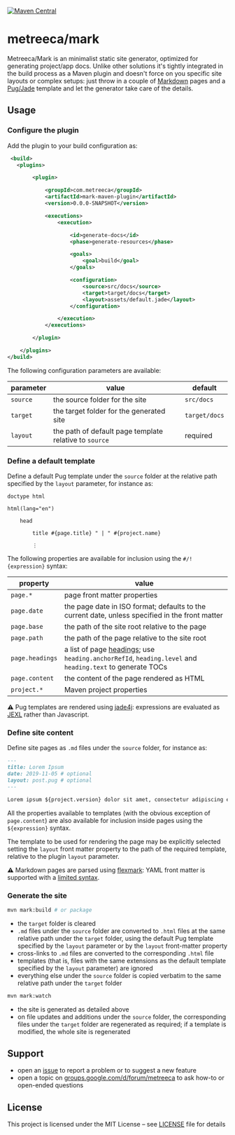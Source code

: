 
[![Maven Central](https://img.shields.io/maven-central/v/com.metreeca/metreeca-mark.svg)](https://search.maven.org/artifact/com.metreeca/metreeca-mark/)

# metreeca/mark

Metreeca/Mark is an minimalist static site generator, optimized for generating project/app docs. Unlike other solutions it's tightly integrated in the build process as a Maven plugin and doesn't force on you specific site layouts or complex setups: just throw in a couple of [Markdown](https://guides.github.com/features/mastering-markdown/#syntax) pages and a [Pug/Jade](https://naltatis.github.io/jade-syntax-docs/) template and let the generator take care of the details.

## Usage

### Configure the plugin

Add the plugin to your build configuration as:

```xml
 <build>
   <plugins>

        <plugin>

            <groupId>com.metreeca</groupId>
            <artifactId>mark-maven-plugin</artifactId>
            <version>0.0.0-SNAPSHOT</version>

            <executions>
                <execution>

                    <id>generate-docs</id>
                    <phase>generate-resources</phase>

                    <goals>
                        <goal>build</goal>
                    </goals>

                    <configuration>
                        <source>src/docs</source>
                        <target>target/docs</target>
                        <layout>assets/default.jade</layout>
                    </configuration>

                </execution>
            </executions>

        </plugin>

    </plugins>
</build>
```

The following configuration parameters are available:

| parameter | value                                                  | default       |
| --------- | ------------------------------------------------------ | ------------- |
| `source`  | the source folder for the site                         | `src/docs`    |
| `target`  | the target folder for the generated site               | `target/docs` |
| `layout`  | the path of default page template relative to `source` | required      |

### Define a default template

Define a default Pug template under the `source` folder at the relative path specified by the `layout` parameter, for instance as:

```jade
doctype html

html(lang="en")

    head

        title #{page.title} " | " #{project.name}
        
        ⋮
```

The following properties are available for inclusion using the `#/!{expression}` syntax:

| property        | value                                                        |
| --------------- | ------------------------------------------------------------ |
| `page.*`        | page front matter properties                                 |
| `page.date`     | the page date in ISO format; defaults to the current date, unless specified in the front matter |
| `page.base`     | the path of the site root relative to the page               |
| `page.path`     | the path of the page relative to the site root               |
| `page.headings` | a list of page [headings](https://javadoc.io/doc/com.vladsch.flexmark/flexmark/undefined/com/vladsch/flexmark/ast/Heading.html); use `heading.anchorRefId`, `heading.level` and `heading.text` to generate TOCs |
| `page.content`  | the content of the page rendered as HTML                     |
| `project.*`     | Maven project properties                                     |

**⚠︎** Pug templates are rendered using [jade4j](https://github.com/neuland/jade4j): expressions are evaluated as [JEXL](http://commons.apache.org/proper/commons-jexl/) rather than Javascript.

### Define site content

Define site pages as `.md` files under the `source` folder, for instance as:

```markdown
---
title: Lorem Ipsum
date: 2019-11-05 # optional
layout: post.pug # optional
---

Lorem ipsum ${project.version} dolor sit amet, consectetur adipiscing elit…
```

All the properties available to templates (with the obvious exception of `page.content`) are also available for inclusion inside pages using the `${expression}` syntax.

The template to be used for rendering the page may be explicitly selected setting the `layout` front matter property to the path of the required template, relative to the plugin `layout` parameter.

**⚠︎** Markdown pages are parsed using [flexmark](https://github.com/vsch/flexmark-java): YAML front matter is supported with a [limited syntax](https://github.com/vsch/flexmark-java/wiki/Extensions#yaml-front-matter).

### Generate the site

```sh
mvn mark:build # or package
```

- the `target` folder is cleared
- `.md` files under the `source` folder are converted to `.html` files at the same relative path under the `target` folder, using the default Pug template specified by the `layout` parameter or by the `layout` front-matter property
- cross-links to `.md` files are converted to the corresponding `.html` file
-  templates (that is, files with the same extensions as the default template specified by the `layout` parameter) are ignored
- everything else under the `source` folder is copied verbatim to the same relative path under the `target` folder

```sh
mvn mark:watch
```

- the site is generated as detailed above
- on file updates and additions under the `source` folder, the corresponding files under the `target` folder are regenerated as required; if a template is modified,  the whole site is regenerated

## Support

- open an [issue](https://github.com/metreeca/mark/issues) to report a problem or to suggest a new feature
- open a topic on [groups.google.com/d/forum/metreeca](https://groups.google.com/d/forum/metreeca) to ask how-to or open-ended questions

## License

This project is licensed under the MIT License – see [LICENSE](LICENSE) file for details
